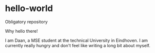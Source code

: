 # hello-world
Obligatory repository

Why hello there!

I am Daan, a MSE student at the technical University in Eindhoven. I am currently really hungry and don't feel like writing a long bit about myself.

